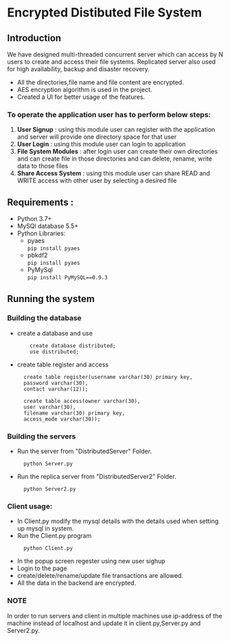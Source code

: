 # Encrypted Distibuted File System 

## Introduction
We have designed multi-threaded concurrent server which can access by N users to create and access their file systems. Replicated server also used for high availability, backup and disaster recovery.
- All the directories,file name and file content are encrypted.
- AES encryption algorithm is used in the project.
- Created a UI for better usage of the features.

### To operate the application user has to perform below steps:
  1) **User Signup** : using this module user can register with the application and server will provide one directory space for that user
  2) **User Login**  : using this module user can login to application
  3) **File System Modules** : after login user can create their own directories and can create file in those directories and can delete, rename, write                                    data to those files
  4) **Share Access System** : using this module user can share READ and WRITE access with other user by selecting a desired file

## Requirements :
- Python 3.7+
- MySQl database 5.5+
- Python Libraries:
    - pyaes <br />
      ``` pip install pyaes ```
    - pbkdf2 <br />
      ``` pip install pyaes ```
    - PyMySql <br />
      ``` pip install PyMySQL==0.9.3 ```

## Running the system

### Building the database
  - create a database and use <br />
    ``` 
        create database distributed; 
        use distributed;
     ```
  - create table register and access <br />
    ```
      create table register(username varchar(30) primary key,
      password varchar(30),
      contact varchar(12));
      
      create table access(owner varchar(30),
      user varchar(30),
      filename varchar(30) primary key,
      access_mode varchar(30));
    ```
  
### Building the servers
  - Run the server from "DistributedServer" Folder.
    ```
      python Server.py
    ```
  - Run the replica server from "DistributedServer2" Folder.
    ```
      python Server2.py
    ```

### Client usage:
  - In Client.py modify the mysql details with the details used when setting up mysql in system.
  - Run the Client.py program
    ```
      python Client.py
    ```
  - In the popup screen regester using new user sighup
  - Login to the page 
  - create/delete/rename/update file transactions are allowed.
  - All the data in the backend are encrypted.

### **NOTE** 
In order to run servers and client in multiple machines use ip-address of the machine instead of localhost and update it in client.py,Server.py and Server2.py.
